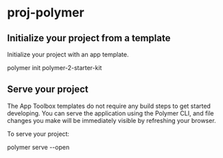
# proj-polymer

## Initialize your project from a template

Initialize your project with an app template.

  polymer init polymer-2-starter-kit

## Serve your project

The App Toolbox templates do not require any build steps to get started developing.
You can serve the application using the Polymer CLI, and file changes you make will be immediately visible by refreshing your browser.

To serve your project:

  polymer serve --open


